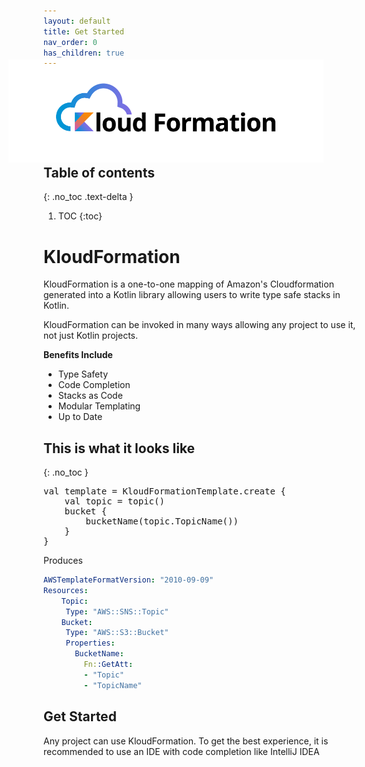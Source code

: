 ```yaml
---
layout: default
title: Get Started
nav_order: 0
has_children: true
---
```

<script src="https://unpkg.com/kotlin-playground@1" data-selector=".kotlin"></script>
<img style="margin: -2em; margin-left: -4em" src="../kloud-formation-logo-white.png"/>

## Table of contents
{: .no_toc .text-delta }

1. TOC
{:toc}

# KloudFormation

KloudFormation is a one-to-one mapping of Amazon's Cloudformation generated into a Kotlin library allowing users to write type safe stacks in Kotlin.

KloudFormation can be invoked in many ways allowing any project to use it, not just Kotlin projects.

**Benefits Include**

 * Type Safety
 * Code Completion
 * Stacks as Code
 * Modular Templating
 * Up to Date

## This is what it looks like
{: .no_toc }

<pre class="kotlin" data-highlight-only>
val template = KloudFormationTemplate.create {
    val topic = topic()
    bucket {
        bucketName(topic.TopicName())
    }
}
</pre>

Produces

```yaml
AWSTemplateFormatVersion: "2010-09-09"
Resources:
    Topic:
     Type: "AWS::SNS::Topic"
    Bucket:
     Type: "AWS::S3::Bucket"
     Properties:
       BucketName:
         Fn::GetAtt:
         - "Topic"
         - "TopicName"
```

## Get Started

Any project can use KloudFormation. To get the best experience, it is recommended to use an IDE with code completion like IntelliJ IDEA